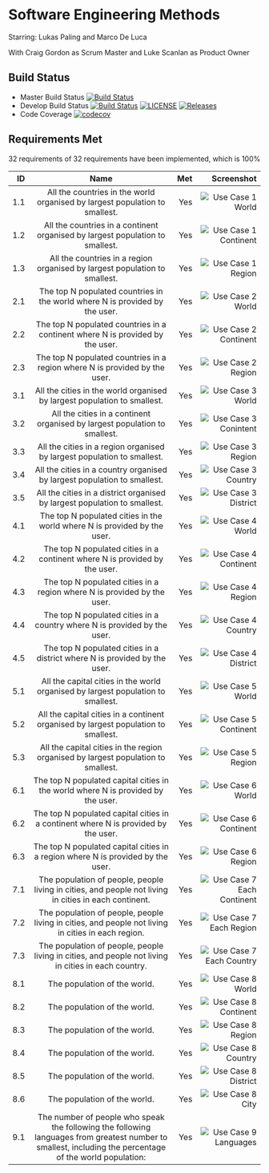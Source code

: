 # Software Engineering Methods

Starring: Lukas Paling and Marco De Luca

With Craig Gordon as Scrum Master and Luke Scanlan as Product Owner

Build Status
-
- Master Build Status
  [![Build Status](https://travis-ci.com/Craig180885-napier/group-project.svg?branch=master)](https://travis-ci.com/Craig180885-napier/Group-Project)
- Develop Build Status
  [![Build Status](https://travis-ci.com/Craig180885-napier/group-project.svg?branch=develop)](https://travis-ci.com/Craig180885-napier/Group-Project)
  [![LICENSE](https://img.shields.io/github/license/Craig180885-napier/group-project.svg)](https://github.com/Craig180885-napier/group-project/blob/master/LICENSE)
  [![Releases](https://img.shields.io/github/release/Craig180885-napier/group-project/all.svg)](https://github.com/Craig180885-napier/group-project/releases)
- Code Coverage
  [![codecov](https://codecov.io/gh/Craig180885-napier/Group-Project/branch/master/graph/badge.svg?token=XBP764GI1F)](https://codecov.io/gh/Craig180885-napier/Group-Project)
  
## Requirements Met

32 requirements of 32 requirements have been implemented, which is 100%

| ID  |                                                  Name                                                  |  Met  |                   Screenshot                           |
|----:|:------------------------------------------------------------------------------------------------------:|------:|-------------------------------------------------------:|
| 1.1 |  All the countries in the world organised by largest population to smallest.                           |  Yes  |![Use Case 1 World](Screenshots/UseCase1.1.jpg)         |        
| 1.2 |  All the countries in a continent organised by largest population to smallest.                         |  Yes  |![Use Case 1 Continent](Screenshots/UseCase1.2.jpg)     |                          
| 1.3 |  All the countries in a region organised by largest population to smallest.                            |  Yes  |![Use Case 1 Region](Screenshots/UseCase1.3.jpg)        |
| 2.1 |  The top N populated countries in the world where N is provided by the user.                           |  Yes  |![Use Case 2 World](Screenshots/UseCase2.1.jpg)         |
| 2.2 |  The top N populated countries in a continent where N is provided by the user.                         |  Yes  |![Use Case 2 Continent](Screenshots/UseCase2.2.jpg)     |
| 2.3 |  The top N populated countries in a region where N is provided by the user.                            |  Yes  |![Use Case 2 Region](Screenshots/UseCase2.3.jpg)        |
| 3.1 |  All the cities in the world organised by largest population to smallest.                              |  Yes  |![Use Case 3 World](Screenshots/UseCase3.1.jpg)         |
| 3.2 |  All the cities in a continent organised by largest population to smallest.                            |  Yes  |![Use Case 3 Conintent](Screenshots/UseCase3.2.jpg)     |
| 3.3 |  All the cities in a region organised by largest population to smallest.                               |  Yes  |![Use Case 3 Region](Screenshots/UseCase3.3.jpg)        |
| 3.4 |  All the cities in a country organised by largest population to smallest.                              |  Yes  |![Use Case 3 Country](Screenshots/UseCase3.4.jpg)       |
| 3.5 |  All the cities in a district organised by largest population to smallest.                             |  Yes  |![Use Case 3 District](Screenshots/UseCase3.5.jpg)      |
| 4.1 |  The top N populated cities in the world where N is provided by the user.                              |  Yes  |![Use Case 4 World](Screenshots/UseCase4.1.jpg)         |
| 4.2 |  The top N populated cities in a continent where N is provided by the user.                            |  Yes  |![Use Case 4 Continent](Screenshots/UseCase4.2.jpg)     |
| 4.3 |  The top N populated cities in a region where N is provided by the user.                               |  Yes  |![Use Case 4 Region](Screenshots/UseCase4.3.jpg)        |
| 4.4 |  The top N populated cities in a country where N is provided by the user.                              |  Yes  |![Use Case 4 Country](Screenshots/UseCase4.4.jpg)       |
| 4.5 |  The top N populated cities in a district where N is provided by the user.                             |  Yes  |![Use Case 4 District](Screenshots/UseCase4.5.jpg)      |
| 5.1 |  All the capital cities in the world organised by largest population to smallest.                      |  Yes  |![Use Case 5 World](Screenshots/UseCase5.1.jpg)         |
| 5.2 |  All the capital cities in a continent organised by largest population to smallest.                    |  Yes  |![Use Case 5 Continent](Screenshots/UseCase5.2.jpg)     |
| 5.3 |  All the capital cities in the region organised by largest population to smallest.                     |  Yes  |![Use Case 5 Region](Screenshots/UseCase5.3.jpg)        |
| 6.1 |  The top N populated capital cities in the world where N is provided by the user.                      |  Yes  |![Use Case 6 World](Screenshots/UseCase6.1.jpg)         |
| 6.2 |  The top N populated capital cities in a continent where N is provided by the user.                    |  Yes  |![Use Case 6 Continent](Screenshots/UseCase6.2.jpg)     |
| 6.3 |  The top N populated capital cities in a region where N is provided by the user.                       |  Yes  |![Use Case 6 Region](Screenshots/UseCase6.3.jpg)        |
| 7.1 |  The population of people, people living in cities, and people not living in cities in each continent. |  Yes  |![Use Case 7 Each Continent](Screenshots/UseCase7.1.jpg)|
| 7.2 |  The population of people, people living in cities, and people not living in cities in each region.    |  Yes  |![Use Case 7 Each Region](Screenshots/UseCase7.2.jpg)   |
| 7.3 |  The population of people, people living in cities, and people not living in cities in each country.   |  Yes  |![Use Case 7 Each Country](Screenshots/UseCase7.3.jpg)  |
| 8.1 |  The population of the world.                                                                          |  Yes  |![Use Case 8 World](Screenshots/UseCase8.1.jpg)         |
| 8.2 |  The population of the world.                                                                          |  Yes  |![Use Case 8 Continent](Screenshots/UseCase8.2.jpg)     |
| 8.3 |  The population of the world.                                                                          |  Yes  |![Use Case 8 Region](Screenshots/UseCase8.3.jpg)        |
| 8.4 |  The population of the world.                                                                          |  Yes  |![Use Case 8 Country](Screenshots/UseCase8.4.jpg)       |
| 8.5 |  The population of the world.                                                                          |  Yes  |![Use Case 8 District](Screenshots/UseCase8.5.jpg)      |
| 8.6 |  The population of the world.                                                                          |  Yes  |![Use Case 8 City](Screenshots/UseCase8.6.jpg)          |
| 9.1 |  The number of people who speak the following the following languages from greatest number to smallest, including the percentage of the world population:     |  Yes  |![Use Case 9 Languages](Screenshots/UseCase9.1.jpg) |
